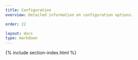 ```yaml
---
title: Configuration
overview: Detailed information on configuration options.

order: 22

layout: docs
type: markdown
---
```


{% include section-index.html %}
